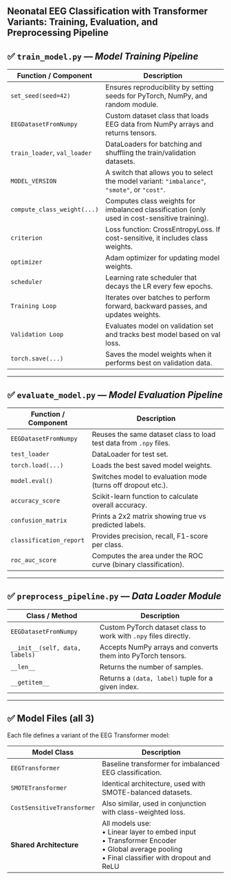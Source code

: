 **Neonatal EEG Classification with Transformer Variants: Training, Evaluation, and Preprocessing Pipeline** 
---

## ✅ `train_model.py` — *Model Training Pipeline*

| **Function / Component**     | **Description**                                                                              |
| ---------------------------- | -------------------------------------------------------------------------------------------- |
| `set_seed(seed=42)`          | Ensures reproducibility by setting seeds for PyTorch, NumPy, and random module.              |
| `EEGDatasetFromNumpy`        | Custom dataset class that loads EEG data from NumPy arrays and returns tensors.              |
| `train_loader`, `val_loader` | DataLoaders for batching and shuffling the train/validation datasets.                        |
| `MODEL_VERSION`              | A switch that allows you to select the model variant: `"imbalance"`, `"smote"`, or `"cost"`. |
| `compute_class_weight(...)`  | Computes class weights for imbalanced classification (only used in cost-sensitive training). |
| `criterion`                  | Loss function: CrossEntropyLoss. If cost-sensitive, it includes class weights.               |
| `optimizer`                  | Adam optimizer for updating model weights.                                                   |
| `scheduler`                  | Learning rate scheduler that decays the LR every few epochs.                                 |
| `Training Loop`              | Iterates over batches to perform forward, backward passes, and updates weights.              |
| `Validation Loop`            | Evaluates model on validation set and tracks best model based on val loss.                   |
| `torch.save(...)`            | Saves the model weights when it performs best on validation data.                            |

---

## ✅ `evaluate_model.py` — *Model Evaluation Pipeline*

| **Function / Component** | **Description**                                                    |
| ------------------------ | ------------------------------------------------------------------ |
| `EEGDatasetFromNumpy`    | Reuses the same dataset class to load test data from `.npy` files. |
| `test_loader`            | DataLoader for test set.                                           |
| `torch.load(...)`        | Loads the best saved model weights.                                |
| `model.eval()`           | Switches model to evaluation mode (turns off dropout etc.).        |
| `accuracy_score`         | Scikit-learn function to calculate overall accuracy.               |
| `confusion_matrix`       | Prints a 2x2 matrix showing true vs predicted labels.              |
| `classification_report`  | Provides precision, recall, F1-score per class.                    |
| `roc_auc_score`          | Computes the area under the ROC curve (binary classification).     |

---

## ✅ `preprocess_pipeline.py` — *Data Loader Module*

| **Class / Method**             | **Description**                                                  |
| ------------------------------ | ---------------------------------------------------------------- |
| `EEGDatasetFromNumpy`          | Custom PyTorch dataset class to work with `.npy` files directly. |
| `__init__(self, data, labels)` | Accepts NumPy arrays and converts them into PyTorch tensors.     |
| `__len__`                      | Returns the number of samples.                                   |
| `__getitem__`                  | Returns a `(data, label)` tuple for a given index.               |

---

## ✅ Model Files (all 3)

Each file defines a variant of the EEG Transformer model:

| **Model Class**            | **Description**                                                                                                                                   |
| -------------------------- | ------------------------------------------------------------------------------------------------------------------------------------------------- |
| `EEGTransformer`           | Baseline transformer for imbalanced EEG classification.                                                                                           |
| `SMOTETransformer`         | Identical architecture, used with SMOTE-balanced datasets.                                                                                        |
| `CostSensitiveTransformer` | Also similar, used in conjunction with class-weighted loss.                                                                                       |
| **Shared Architecture**    | All models use:<br>• Linear layer to embed input<br>• Transformer Encoder<br>• Global average pooling<br>• Final classifier with dropout and ReLU |

